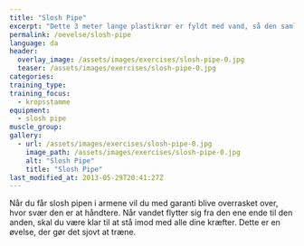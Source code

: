 ```yaml
---
title: "Slosh Pipe"
excerpt: "Dette 3 meter lange plastikrør er fyldt med vand, så den samlede vægt cirka er 18 kg. Slosh pipen bæres vandret foran på brystet med albuerne under røret fra et punkt til et andet."
permalink: /oevelse/slosh-pipe
language: da
header:
  overlay_image: /assets/images/exercises/slosh-pipe-0.jpg
  teaser: /assets/images/exercises/slosh-pipe-0.jpg
categories:
training_type: 
training_focus: 
  - kropsstamme
equipment:
  - slosh pipe
muscle_group:
gallery:
  - url: /assets/images/exercises/slosh-pipe-0.jpg
    image_path: /assets/images/exercises/slosh-pipe-0.jpg
    alt: "Slosh Pipe"
    title: "Slosh Pipe"
last_modified_at: 2013-05-29T20:41:27Z
---
```


Når du får slosh pipen i armene vil du med garanti blive overrasket over, hvor svær den er at håndtere. Når vandet flytter sig fra den ene ende til den anden, skal du være klar til at stå imod med alle dine kræfter. Dette er en øvelse, der gør det sjovt at træne.
